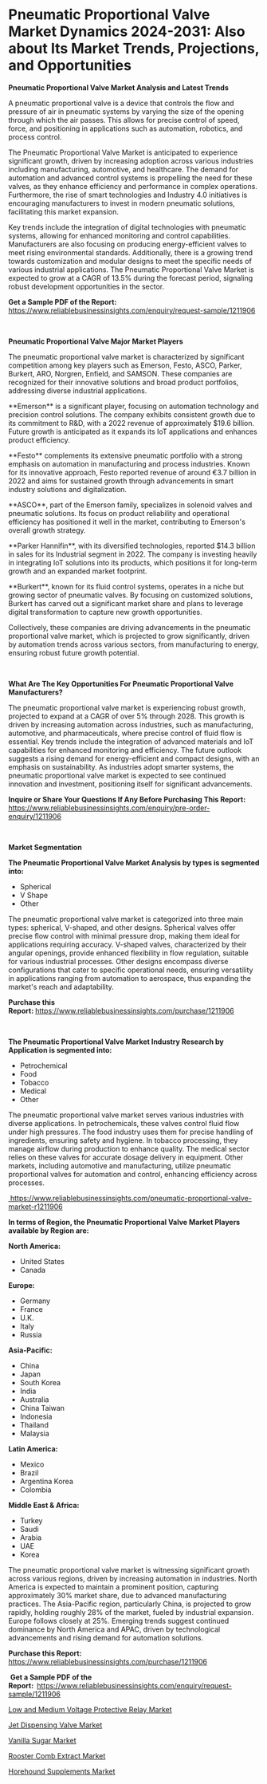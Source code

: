 <p><h1>Pneumatic Proportional Valve Market Dynamics 2024-2031: Also about Its Market Trends, Projections, and Opportunities</h1></p><p><strong>Pneumatic Proportional Valve Market Analysis and Latest Trends</strong></p>
<p><p>A pneumatic proportional valve is a device that controls the flow and pressure of air in pneumatic systems by varying the size of the opening through which the air passes. This allows for precise control of speed, force, and positioning in applications such as automation, robotics, and process control.</p><p>The Pneumatic Proportional Valve Market is anticipated to experience significant growth, driven by increasing adoption across various industries including manufacturing, automotive, and healthcare. The demand for automation and advanced control systems is propelling the need for these valves, as they enhance efficiency and performance in complex operations. Furthermore, the rise of smart technologies and Industry 4.0 initiatives is encouraging manufacturers to invest in modern pneumatic solutions, facilitating this market expansion.</p><p>Key trends include the integration of digital technologies with pneumatic systems, allowing for enhanced monitoring and control capabilities. Manufacturers are also focusing on producing energy-efficient valves to meet rising environmental standards. Additionally, there is a growing trend towards customization and modular designs to meet the specific needs of various industrial applications. The Pneumatic Proportional Valve Market is expected to grow at a CAGR of 13.5% during the forecast period, signaling robust development opportunities in the sector.</p></p>
<p><strong>Get a Sample PDF of the Report:&nbsp;</strong> <a href="https://www.reliablebusinessinsights.com/enquiry/request-sample/1211906?utm_campaign=60&utm_medium=2&utm_source=Github&utm_content=ia&utm_term=17122024&utm_id=pneumatic-proportional-valve">https://www.reliablebusinessinsights.com/enquiry/request-sample/1211906</a></p>
<p>&nbsp;</p>
<p><strong>Pneumatic Proportional Valve Major Market Players</strong></p>
<p><p>The pneumatic proportional valve market is characterized by significant competition among key players such as Emerson, Festo, ASCO, Parker, Burkert, ARO, Norgren, Enfield, and SAMSON. These companies are recognized for their innovative solutions and broad product portfolios, addressing diverse industrial applications.</p><p>**Emerson** is a significant player, focusing on automation technology and precision control solutions. The company exhibits consistent growth due to its commitment to R&D, with a 2022 revenue of approximately $19.6 billion. Future growth is anticipated as it expands its IoT applications and enhances product efficiency.</p><p>**Festo** complements its extensive pneumatic portfolio with a strong emphasis on automation in manufacturing and process industries. Known for its innovative approach, Festo reported revenue of around €3.7 billion in 2022 and aims for sustained growth through advancements in smart industry solutions and digitalization.</p><p>**ASCO**, part of the Emerson family, specializes in solenoid valves and pneumatic solutions. Its focus on product reliability and operational efficiency has positioned it well in the market, contributing to Emerson's overall growth strategy.</p><p>**Parker Hannifin**, with its diversified technologies, reported $14.3 billion in sales for its Industrial segment in 2022. The company is investing heavily in integrating IoT solutions into its products, which positions it for long-term growth and an expanded market footprint.</p><p>**Burkert**, known for its fluid control systems, operates in a niche but growing sector of pneumatic valves. By focusing on customized solutions, Burkert has carved out a significant market share and plans to leverage digital transformation to capture new growth opportunities.</p><p>Collectively, these companies are driving advancements in the pneumatic proportional valve market, which is projected to grow significantly, driven by automation trends across various sectors, from manufacturing to energy, ensuring robust future growth potential.</p></p>
<p>&nbsp;</p>
<p><strong>What Are The Key Opportunities For Pneumatic Proportional Valve Manufacturers?</strong></p>
<p><p>The pneumatic proportional valve market is experiencing robust growth, projected to expand at a CAGR of over 5% through 2028. This growth is driven by increasing automation across industries, such as manufacturing, automotive, and pharmaceuticals, where precise control of fluid flow is essential. Key trends include the integration of advanced materials and IoT capabilities for enhanced monitoring and efficiency. The future outlook suggests a rising demand for energy-efficient and compact designs, with an emphasis on sustainability. As industries adopt smarter systems, the pneumatic proportional valve market is expected to see continued innovation and investment, positioning itself for significant advancements.</p></p>
<p><strong>Inquire or Share Your Questions If Any Before Purchasing This Report:</strong> <a href="https://www.reliablebusinessinsights.com/enquiry/pre-order-enquiry/1211906?utm_campaign=60&utm_medium=2&utm_source=Github&utm_content=ia&utm_term=17122024&utm_id=pneumatic-proportional-valve">https://www.reliablebusinessinsights.com/enquiry/pre-order-enquiry/1211906</a></p>
<p>&nbsp;</p>
<p><strong>Market Segmentation</strong></p>
<p><strong>The Pneumatic Proportional Valve Market Analysis by types is segmented into:</strong></p>
<p><ul><li>Spherical</li><li>V Shape</li><li>Other</li></ul></p>
<p><p>The pneumatic proportional valve market is categorized into three main types: spherical, V-shaped, and other designs. Spherical valves offer precise flow control with minimal pressure drop, making them ideal for applications requiring accuracy. V-shaped valves, characterized by their angular openings, provide enhanced flexibility in flow regulation, suitable for various industrial processes. Other designs encompass diverse configurations that cater to specific operational needs, ensuring versatility in applications ranging from automation to aerospace, thus expanding the market's reach and adaptability.</p></p>
<p><strong>Purchase this Report:&nbsp;</strong><a href="https://www.reliablebusinessinsights.com/purchase/1211906?utm_campaign=60&utm_medium=2&utm_source=Github&utm_content=ia&utm_term=17122024&utm_id=pneumatic-proportional-valve">https://www.reliablebusinessinsights.com/purchase/1211906</a></p>
<p>&nbsp;</p>
<p><strong>The Pneumatic Proportional Valve Market Industry Research by Application is segmented into:</strong></p>
<p><ul><li>Petrochemical</li><li>Food</li><li>Tobacco</li><li>Medical</li><li>Other</li></ul></p>
<p><p>The pneumatic proportional valve market serves various industries with diverse applications. In petrochemicals, these valves control fluid flow under high pressures. The food industry uses them for precise handling of ingredients, ensuring safety and hygiene. In tobacco processing, they manage airflow during production to enhance quality. The medical sector relies on these valves for accurate dosage delivery in equipment. Other markets, including automotive and manufacturing, utilize pneumatic proportional valves for automation and control, enhancing efficiency across processes.</p></p>
<p><a href="https://www.reliablebusinessinsights.com/pneumatic-proportional-valve-market-r1211906?utm_campaign=60&utm_medium=2&utm_source=Github&utm_content=ia&utm_term=17122024&utm_id=pneumatic-proportional-valve">&nbsp;https://www.reliablebusinessinsights.com/pneumatic-proportional-valve-market-r1211906</a></p>
<p><strong>In terms of Region, the Pneumatic Proportional Valve Market Players available by Region are:</strong></p>
<p>
    <p> <strong> North America: </strong>
        <ul>
            <li>United States</li>
            <li>Canada</li>
        </ul>
        </p> 
    <p> <strong> Europe: </strong>
        <ul>
            <li>Germany</li>
            <li>France</li>
            <li>U.K.</li>
            <li>Italy</li>
            <li>Russia</li>
        </ul>
        </p> 
    <p> <strong> Asia-Pacific: </strong>
        <ul>
            <li>China</li>
            <li>Japan</li>
            <li>South Korea</li>
            <li>India</li>
            <li>Australia</li>
            <li>China Taiwan</li>
            <li>Indonesia</li>
            <li>Thailand</li>
            <li>Malaysia</li>
        </ul>
        </p> 
    <p> <strong> Latin America: </strong>
        <ul>
            <li>Mexico</li>
            <li>Brazil</li>
            <li>Argentina Korea</li>
            <li>Colombia</li>
        </ul>
        </p> 
    <p> <strong> Middle East & Africa: </strong>
        <ul>
            <li>Turkey</li>
            <li>Saudi</li>
            <li>Arabia</li>
            <li>UAE</li>
            <li>Korea</li>
        </ul>
    </p>
    </p>
<p><p>The pneumatic proportional valve market is witnessing significant growth across various regions, driven by increasing automation in industries. North America is expected to maintain a prominent position, capturing approximately 30% market share, due to advanced manufacturing practices. The Asia-Pacific region, particularly China, is projected to grow rapidly, holding roughly 28% of the market, fueled by industrial expansion. Europe follows closely at 25%. Emerging trends suggest continued dominance by North America and APAC, driven by technological advancements and rising demand for automation solutions.</p></p>
<p><strong>Purchase this Report: </strong><a href="https://www.reliablebusinessinsights.com/purchase/1211906?utm_campaign=60&utm_medium=2&utm_source=Github&utm_content=ia&utm_term=17122024&utm_id=pneumatic-proportional-valve">https://www.reliablebusinessinsights.com/purchase/1211906</a></p>
<p>&nbsp;<strong>Get a Sample PDF of the Report:&nbsp;&nbsp;</strong><a href="https://www.reliablebusinessinsights.com/enquiry/request-sample/1211906?utm_campaign=60&utm_medium=2&utm_source=Github&utm_content=ia&utm_term=17122024&utm_id=pneumatic-proportional-valve">https://www.reliablebusinessinsights.com/enquiry/request-sample/1211906</a></p>
<p><strong></strong></p>
<p><p><a href="https://github.com/sherikacas30/Market-Research-Report-List-1/blob/main/low-and-medium-voltage-protective-relay-market.md?utm_campaign=60&utm_medium=2&utm_source=Github&utm_content=ia&utm_term=17122024&utm_id=pneumatic-proportional-valve">Low and Medium Voltage Protective Relay Market</a></p><p><a href="https://github.com/FahadAhmed223/Market-Research-Report-List-1/blob/main/jet-dispensing-valve-market.md?utm_campaign=60&utm_medium=2&utm_source=Github&utm_content=ia&utm_term=17122024&utm_id=pneumatic-proportional-valve">Jet Dispensing Valve Market</a></p><p><a href="https://www.linkedin.com/pulse/trends-vanilla-sugar-market-2024-2031-expected-growth-qpyke?utm_campaign=60&utm_medium=2&utm_source=Github&utm_content=ia&utm_term=17122024&utm_id=pneumatic-proportional-valve">Vanilla Sugar Market</a></p><p><a href="https://www.linkedin.com/pulse/rooster-comb-extract-market-report-in-depth-trends-insights-qvz9f?utm_campaign=60&utm_medium=2&utm_source=Github&utm_content=ia&utm_term=17122024&utm_id=pneumatic-proportional-valve">Rooster Comb Extract Market</a></p><p><a href="https://www.linkedin.com/pulse/horehound-supplements-market-overview-products-services-143-weimf?utm_campaign=60&utm_medium=2&utm_source=Github&utm_content=ia&utm_term=17122024&utm_id=pneumatic-proportional-valve">Horehound Supplements Market</a></p></p>